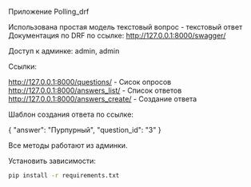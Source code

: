 Приложение Polling_drf

Использована простая модель текстовый вопрос - текстовый ответ
Документация по DRF  по ссылке: http://127.0.0.1:8000/swagger/

Доступ к админке: admin, admin

Ссылки:
 
http://127.0.0.1:8000/questions/ - Сисок опросов
http://127.0.0.1:8000/answers_list/ - Список ответов
http://127.0.0.1:8000/answers_create/ - Создание ответа

Шаблон создания ответа по ссылке:

{
"answer": "Пурпурный",
"question_id": "3"
}

Все методы работают из админки.

Установить зависимости:
```bash
pip install -r requirements.txt
```